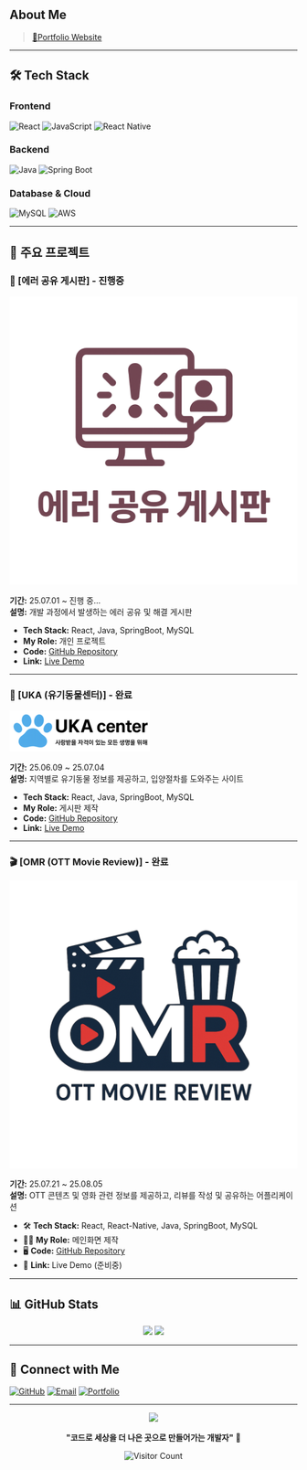 ## About Me
> [🔗Portfolio Website](https://hms1218.github.io) 

---

## 🛠️ Tech Stack

### Frontend
![React](https://img.shields.io/badge/React-20232A?style=for-the-badge&logo=react&logoColor=61DAFB)
![JavaScript](https://img.shields.io/badge/JavaScript-F7DF1E?style=for-the-badge&logo=javascript&logoColor=black)
![React Native](https://img.shields.io/badge/React_Native-20232A?style=for-the-badge&logo=react&logoColor=61DAFB)
<!-- 본인이 사용하는 기술 배지를 추가하세요 -->

### Backend
![Java](https://img.shields.io/badge/Java-ED8B00?style=for-the-badge&logo=openjdk&logoColor=white)
![Spring Boot](https://img.shields.io/badge/Spring_Boot-F2F4F9?style=for-the-badge&logo=spring-boot)
<!-- 본인이 사용하는 백엔드 기술을 추가하세요 -->

### Database & Cloud
![MySQL](https://img.shields.io/badge/MySQL-00000F?style=for-the-badge&logo=mysql&logoColor=white)
![AWS](https://img.shields.io/badge/AWS-232F3E?style=for-the-badge&logo=amazon-aws&logoColor=white)
<!-- 본인이 사용하는 DB/클라우드 기술을 추가하세요 -->

---

## 📁 주요 프로젝트

### 🐛 [에러 공유 게시판] - 진행중
![Error Board](Error_MainLogo.png)

**기간:** 25.07.01 ~ 진행 중...  
**설명:** 개발 과정에서 발생하는 에러 공유 및 해결 게시판

- **Tech Stack:** React, Java, SpringBoot, MySQL
- **My Role:** 개인 프로젝트
- **Code:** [GitHub Repository](https://github.com/hms1218/Project1)
- **Link:** [Live Demo](http://project-bucbucket.s3-website.ap-northeast-2.amazonaws.com/)

---

### 🐾 [UKA (유기동물센터)] - 완료
![UKA Project](MainLogo.png)

**기간:** 25.06.09 ~ 25.07.04  
**설명:** 지역별로 유기동물 정보를 제공하고, 입양절차를 도와주는 사이트

- **Tech Stack:** React, Java, SpringBoot, MySQL
- **My Role:** 게시판 제작
- **Code:** [GitHub Repository](https://github.com/hms1218/TeamProject-UKA)
- **Link:** [Live Demo](http://teamproject-uka.s3-website.ap-northeast-2.amazonaws.com/)

---

### 🎬 [OMR (OTT Movie Review)] - 완료
![OMR Project](OMR_MainLogo.png)

**기간:** 25.07.21 ~ 25.08.05  
**설명:** OTT 콘텐츠 및 영화 관련 정보를 제공하고, 리뷰를 작성 및 공유하는 어플리케이션

- 🛠️ **Tech Stack:** React, React-Native, Java, SpringBoot, MySQL
- 👨‍💻 **My Role:** 메인화면 제작
- 🖥️ **Code:** [GitHub Repository](https://github.com/hms1218/TeamProject-OMR)
- 🔗 **Link:** Live Demo (준비중)

---

<!-- 프로젝트를 더 추가하고 싶으시면 위 형식을 복사해서 사용하세요 -->

## 📊 GitHub Stats

<div align="center">
  <img height="180em" src="https://github-readme-stats.vercel.app/api?username=hms1218&show_icons=true&theme=react&include_all_commits=true&count_private=true"/>
  <img height="180em" src="https://github-readme-stats.vercel.app/api/top-langs/?username=hms1218&layout=compact&langs_count=7&theme=react"/>
</div>

---

## 🔗 Connect with Me

[![GitHub](https://img.shields.io/badge/GitHub-100000?style=for-the-badge&logo=github&logoColor=white)](https://github.com/hms1218)
[![Email](https://img.shields.io/badge/Email-D14836?style=for-the-badge&logo=gmail&logoColor=white)](mailto:your.email@example.com)
[![Portfolio](https://img.shields.io/badge/Portfolio-FF5722?style=for-the-badge&logo=firefox&logoColor=white)](https://hms1218.github.io)

---

<div align="center">
  <img src="https://capsule-render.vercel.app/api?type=waving&color=gradient&height=60&section=footer"/>
  
  **"코드로 세상을 더 나은 곳으로 만들어가는 개발자"** 💫
  
  ![Visitor Count](https://profile-counter.glitch.me/hms1218/count.svg)
</div>
